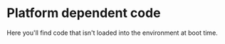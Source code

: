 # Platform dependent code

Here you'll find code that isn't loaded into the environment
at boot time.
